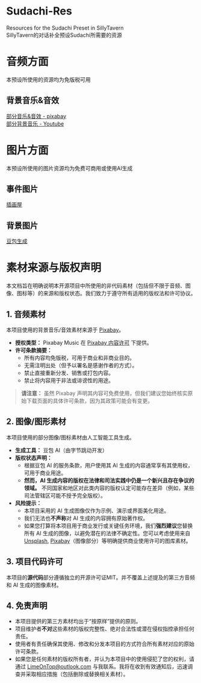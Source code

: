 # Sudachi-Res
Resources for the Sudachi Preset in SillyTavern<br>
SillyTavern的对话补全预设Sudachi所需要的资源

# 音频方面
本预设所使用的资源均为免版税可用
## 背景音乐&音效
[部分音乐&音效 - pixabay](https://pixabay.com)
<br>
[部分背景音乐 - Youtube](https://www.youtube.com/@jbnocopyrightmusic470/videos)
<br>

# 图片方面
本预设所使用的图片资源均为免费可商用或使用AI生成
## 事件图片
[插画屋](https://www.irasutoya.com/)
## 背景图片
[豆包生成](https://www.doubao.com/)

# **素材来源与版权声明**

本文档旨在明确说明本开源项目中所使用的非代码素材（包括但不限于音频、图像、图标等）的来源和版权状态。我们致力于遵守所有适用的版权法和许可协议。

## 1. 音频素材

本项目使用的背景音乐/音效素材来源于 [Pixabay](https://pixabay.com/)。

-   **授权类型：** Pixabay Music 在 [Pixabay 内容许可](https://pixabay.com/service/license/) 下提供。
-   **许可条款摘要：**
    -   所有内容均免版税，可用于商业和非商业目的。
    -   无需注明出处（但予以署名是感谢作者的方式）。
    -   禁止直接重新分发、销售或打包内容。
    -   禁止将内容用于非法或诽谤性的用途。

> **请注意：** 虽然 Pixabay 声明其内容可免费使用，但我们建议您始终核实原始下载页面的具体许可条款，因为其政策可能会有变更。

## 2. 图像/图形素材

本项目使用的部分图像/图标素材由人工智能工具生成。

-   **生成工具：** 豆包 AI（由字节跳动开发）
-   **版权状态声明：**
    -   根据豆包 AI 的服务条款，用户使用其 AI 生成的内容通常享有其使用权，可用于商业用途。
    -   **然而，AI 生成内容的版权在法律和司法实践中仍是一个新兴且存在争议的领域。** 不同国家和地区对此类内容的版权认定可能存在差异（例如，某些司法管辖区可能不授予完全版权）。
-   **风险提示：**
    -   本项目采用的 AI 生成图像仅作为示例、演示或界面美化用途。
    -   我们无法也**不声称**对 AI 生成的内容拥有原始著作权。
    -   如果您打算将本项目用于商业发行或关键任务环境，我们**强烈建议**您替换所有 AI 生成的图像，以避免潜在的法律不确定性。您可以考虑使用来自 [Unsplash](https://unsplash.com/), [Pixabay](https://pixabay.com/)（图像部分）等明确提供商业使用许可的图库素材。

## 3. 项目代码许可

本项目的**源代码**部分遵循独立的开源许可证MIT。并不覆盖上述提及的第三方音频和 AI 生成的图像素材。

## 4. 免责声明

-   本项目提供的第三方素材均出于“按原样”提供的原则。
-   项目维护者**不对**这些素材的版权完整性、绝对合法性或潜在侵权指控承担任何责任。
-   使用者有责任确保其使用、修改和分发本项目的方式符合所有素材对应的原始许可条款。
-   如果您是任何素材的版权所有者，并认为本项目中的使用侵犯了您的权利，请通过 LimeOnTop@outlook.com 与我联系。我将在收到有效通知后，迅速调查并采取相应措施（包括删除或替换相关素材）。
